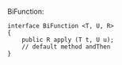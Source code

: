 BiFunction:

    interface BiFunction <T, U, R> 
    {
        public R apply (T t, U u);
        // default method andThen
    }